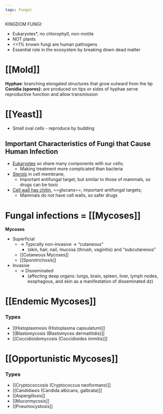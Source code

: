```yaml
---
tags: Fungal
---
```

KINGDOM FUNGI:
- Eukaryotes*, no chlorophyll, non-motile
- NOT plants
- <<1% known fungi are human pathogens
- Essential role in the ecosystem by breaking down dead matter

# [[Mold]]
**Hyphae**: branching elongated structures that grow outward from the tip
**Conidia (spores):** are produced on tips or sides of hyphae serve reproductive function and allow transmission

# [[Yeast]]
- Small oval cells - reproduce by budding

## Important Characteristics of Fungi that Cause Human Infection
- <u>Eukaryotes</u> so share many components with our cells; 
	- Making treatment more complicated than bacteria
- <u>Sterols</u> in cell membrane, 
	- Important antifungal target, but similar to those of mammals, so drugs can be toxic
- <u>Cell wall has chitin</u>, ==glucans==, important antifungal targets; 
	- Mammals do not have cell walls, so safer drugs

# Fungal infections = [[Mycoses]]
**Mycoses** 
- Superficial 
	- → Typically non-invasive → “cutaneous” 
		- (skin, hair, nail, mucosa (thrush, vaginitis) and “subcutaneous”
	- [[Cutaneous Mycoses]]
	- [[Sporotrichosis]]
- Invasive 
	- → Disseminated 
		- (affecting deep organs: lungs, brain, spleen, liver, lymph nodes, esophagous, and skin as a manifestation of disseminated dz)

# [[Endemic Mycoses]]
### Types
- [[Histoplasmosis (Histoplasma capsulatum)]] 
- [[Blastomycosis (Blastomyces dermatitidis)]]
- [[Coccidioidomycosis (Coccidioides immitis)]]
# [[Opportunistic Mycoses]]
### Types
- [[Cryptococcosis (Cryptococcus neoformans)]]
- [[Candidiasis (Candida albicans, galbrata)]]
- [[Aspergillosis]]
- [[Mucormycosis]]
- [[Pneumocystosis]]